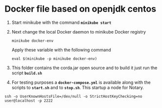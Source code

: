 # Docker file based on openjdk centos

1. Start minikube with the command **`minikube start`**

2. Next change the local Docker daemon to minikube Docker registry
   ```
   minikube docker-env  
   ```

   Apply these variable with the following command
   ```
   eval $(minikube -p minikube docker-env)
   ```

3. This folder contains the corda.jar open source and to build it just run the script **`build.sh`**

3. For testing purposes a **`docker-compose.yml`** is available along with the scripts to **`start.sh`** and to **`stop.sh`**. This startup a node for Notary.

```
ssh -o UserKnownHostsFile=/dev/null -o StrictHostKeyChecking=no user@localhost -p 2222
```